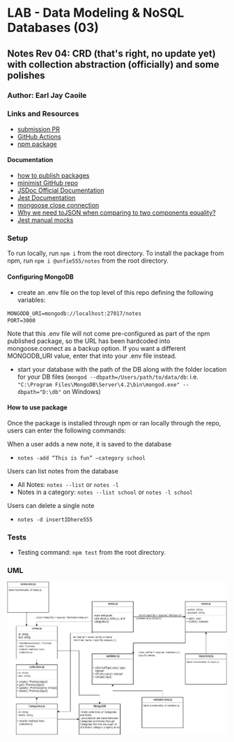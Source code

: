 # LAB - Data Modeling & NoSQL Databases (03)

## Notes Rev 04: CRD (that's right, no update yet) with collection abstraction (officially) and some polishes

### Author: Earl Jay Caoile

### Links and Resources

- [submission PR](https://github.com/earljay-caoile-401-advanced-javascript/notes/pull/4)
- [GitHub Actions](https://github.com/earljay-caoile-401-advanced-javascript/notes/actions)
- [npm package](https://www.npmjs.com/package/@unfie555/notes)

#### Documentation

- [how to publish packages](https://zellwk.com/blog/publish-to-npm/)
- [minimist GitHub repo](https://github.com/substack/minimist)
- [JSDoc Official Documentation](https://jsdoc.app/about-getting-started.html)
- [Jest Documentation](https://jestjs.io/docs/en/configuration)
- [mongoose close connection](https://stackoverflow.com/questions/15999999/mongoose-close-connection/16000730#16000730)
- [Why we need toJSON when comparing to two components equality?](https://stackoverflow.com/questions/47361668/why-we-need-tojson-when-comparing-to-two-components-equality)
- [Jest manual mocks](https://jestjs.io/docs/en/manual-mocks)

### Setup

To run locally, run `npm i` from the root directory.
To install the package from npm, run `npm i @unfie555/notes` from the root directory.

#### Configuring MongoDB

- create an .env file on the top level of this repo defining the following variables:

```
MONGODB_URI=mongodb://localhost:27017/notes
PORT=3000
```

Note that this .env file will not come pre-configured as part of the npm published package, so the URL has been hardcoded into mongoose.connect as a backup option. If you want a different MONGODB_URI value, enter that into your .env file instead.

- start your database with the path of the DB along with the folder location for your DB files (`mongod --dbpath=/Users/path/to/data/db`: i.e. `"C:\Program Files\MongoDB\Server\4.2\bin\mongod.exe" --dbpath="D:\db"` on Windows)

#### How to use package

Once the package is installed through npm or ran locally through the repo, users can enter the following commands:

When a user adds a new note, it is saved to the database

- `notes -add “This is fun” –category school`

Users can list notes from the database

- All Notes: `notes --list` or `notes -l`
- Notes in a category: `notes --list school` or `notes -l school`

Users can delete a single note

- `notes -d insertIDhere555`

### Tests

- Testing command: `npm test` from the root directory.

### UML

![UML Image](lab-04-uml.jpg "uml diagram")
